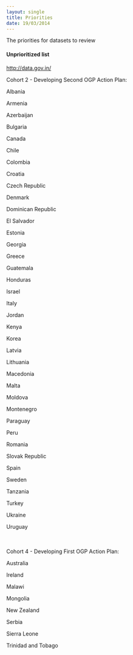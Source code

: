 ```yaml
---
layout: single
title: Priorities
date: 19/03/2014
---
```

The priorities for datasets to review

#### Unprioritized list
http://data.gov.in/

Cohort 2 - Developing Second OGP Action Plan:

Albania
 
Armenia
 
Azerbaijan
 
Bulgaria
 
Canada
 
Chile
 
Colombia
 
Croatia
 
Czech Republic
 
Denmark
 
Dominican Republic
 
El Salvador
 
Estonia
 
Georgia
 
Greece
 
Guatemala
 
Honduras
 
Israel
 
Italy
 
Jordan
 
Kenya
 
Korea
 
Latvia
 
Lithuania
 
Macedonia
 
Malta
 
Moldova
 
Montenegro
 
Paraguay
 
Peru
 
Romania
 
Slovak Republic
 
Spain
 
Sweden
 
Tanzania
 
Turkey
 
Ukraine
 
Uruguay

　
 
Cohort 4 - Developing First OGP Action Plan:

Australia
 
Ireland
 
Malawi
 
Mongolia
 
New Zealand
 
Serbia
 
Sierra Leone
 
Trinidad and Tobago

